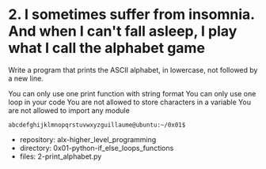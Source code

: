 # 2. I sometimes suffer from insomnia. And when I can't fall asleep, I play what I call the alphabet game



Write a program that prints the ASCII alphabet, in lowercase, not followed by a new line.

You can only use one print function with string format
You can only use one loop in your code
You are not allowed to store characters in a variable
You are not allowed to import any module

```guillaume@ubuntu:~/0x01$ ./2-print_alphabet.py
abcdefghijklmnopqrstuvwxyzguillaume@ubuntu:~/0x01$
```


 - repository: alx-higher_level_programming
 - directory: 0x01-python-if_else_loops_functions
 - files: 2-print_alphabet.py
